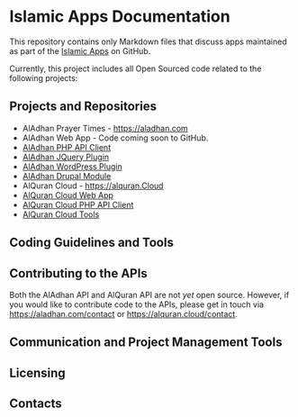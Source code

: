 # Islamic Apps Documentation

This repository contains only Markdown files that discuss apps maintained as part of the <a href="https://github.com/islamic-apps">Islamic Apps</a> on GitHub.

Currently, this project includes all Open Sourced code related to the following projects:

## Projects and Repositories
* AlAdhan Prayer Times - https://aladhan.com
 * AlAdhan Web App - Code coming soon to GitHub.
 * <a href="">AlAdhan PHP API Client</a>
 * <a href="">AlAdhan JQuery Plugin</a>
 * <a href="">AlAdhan WordPress Plugin</a>
 * <a href="">AlAdhan Drupal Module</a>
* AlQuran Cloud - https://alquran.Cloud
 * <a href="">AlQuran Cloud Web App</a>
 * <a href="">AlQuran Cloud PHP API Client</a>
 * <a href="">AlQuran Cloud Tools</a>

## Coding Guidelines and Tools

## Contributing to the APIs
Both the AlAdhan API and AlQuran API are not *yet* open source. However, if you would like to contribute code to the APIs, please get in touch via <a href="https://aladhan.com/contact">https://aladhan.com/contact</a> or <a href="https://alquran.cloud/contact">https://alquran.cloud/contact</a>.

## Communication and Project Management Tools

## Licensing

## Contacts
